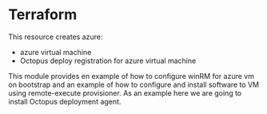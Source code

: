 ﻿# Terraform
This resource creates azure:
- azure virtual machine
- Octopus deploy registration for azure virtual machine

This module provides en example of how to configure winRM for azure vm on bootstrap and an example of how to configure and install software to VM using remote-execute provisioner. As an example here we are going to install Octopus deployment agent. 




